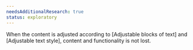 ```yaml
---
needsAdditionalResearch: true
status: exploratory
---
```


When the content is adjusted according to [Adjustable blocks of text] and [Adjustable text style], content and functionality is not lost.